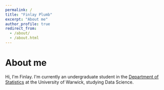 ```yaml
---
permalink: /
title: "Finlay Plumb"
excerpt: "About me"
author_profile: true
redirect_from: 
  - /about/
  - /about.html
---
```


# About me
Hi, I'm Finlay. I'm currently an undergraduate student in the [Department of Statistics](https://warwick.ac.uk/fac/sci/statistics/) at the University of Warwick, studying Data Science.
